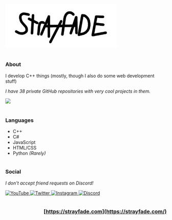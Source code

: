 <img style="width: 350px" src="./LogoDefault.png"/>

#

### **About**

I develop C++ things (mostly, though I also do some web development stuff)

*I have 38 private GitHub repositories with very cool projects in them.*

<img src="https://github-readme-activity-graph.cyclic.app/graph?username=Strayfade&theme=github-compact&bg_color=FFFFFF00&line=808080&point=80808000&hide_title=true&hide_border=true&area=false">

#

### **Languages**
 - C++
 - C#
 - JavaScript
 - HTML/CSS
 - Python *(Rarely)*
 
#
 
### **Social**
*I don't accept friend requests on Discord!*
<div>
  <a href="https://youtube.com/Strayfade">
    <img alt="YouTube" src="https://img.shields.io/badge/-YouTube-FF0000?style=for-the-badge&logo=Youtube&logoColor=white"/>
  </a>
  <a href="https://twitter.com/Strayfade">
    <img alt="Twitter" src="https://img.shields.io/badge/-Twitter-1DA1F2?style=for-the-badge&logo=Twitter&logoColor=white"/>
  </a>
  <a href="http://instagram.com/strayfade">
    <img alt="Instagram" src="https://img.shields.io/badge/-Instagram-C13584?style=for-the-badge&logo=Instagram&logoColor=white"/>
  </a>
  <a href="http://discord.gg/ydDddFn">
    <img alt="Discord" src="https://img.shields.io/badge/-Discord-5865F2?style=for-the-badge&logo=Discord&logoColor=white"/>
  </a>
</div>

#

<div align="right">

### [https://strayfade.com](https://strayfade.com/)

</div>
